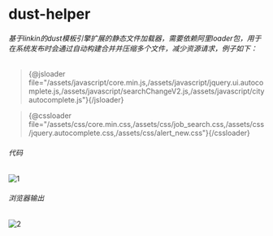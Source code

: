 # dust-helper

###### 基于linkin的dust模板引擎扩展的静态文件加载器，需要依赖阿里loader包，用于在系统发布时会通过自动构建合并并压缩多个文件，减少资源请求，例子如下：

> {@jsloader file="/assets/javascript/core.min.js,/assets/javascript/jquery.ui.autocomplete.js,/assets/javascript/searchChangeV2.js,/assets/javascript/cityautocomplete.js"}{/jsloader}

> {@cssloader file="/assets/css/core.min.css,/assets/css/job_search.css,/assets/css/jquery.autocomplete.css,/assets/css/alert_new.css"}{/cssloader}
 
###### 代码
![1](http://assets.5isolar.com/img/dust/1.jpg)

###### 浏览器输出
![2](http://assets.5isolar.com/img/dust/2.jpg)
